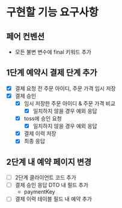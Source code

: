 # 구현할 기능 요구사항

## 페어 컨벤션

- 모든 불변 변수에 final 키워드 추가

## 1단계 예약시 결제 단계 추가

- [x] 결제 요청 전 주문 아이디, 주문 가격 임시 저장
- [X] 결제 승인
    - [X] 임시 저장한 주문 아이디 & 주문 가격 비교
        - [X] 일치하지 않을 경우 예외 응답
    - [X] toss에 승인 요청
        - [X] 일치하지 않을 경우 예외 응답
    - [X] 결제 이력 저장
    - [X] 최종 응답

## 2단계 내 예약 페이지 변경

- [ ] 2단계 클라이언트 코드 추가
- [ ] 결제 승인 응답 DTO 내 필드 추가
  - paymentKey
- [ ] 결제 이력 테이블 필드 내 예약 추가
